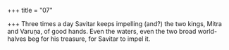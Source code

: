 +++
title = "07"

+++
Three times a day Savitar keeps impelling (and?) the two kings, Mitra  and Varuṇa, of good hands.
Even the waters, even the two broad world-halves beg for his treasure,  for Savitar to impel it.